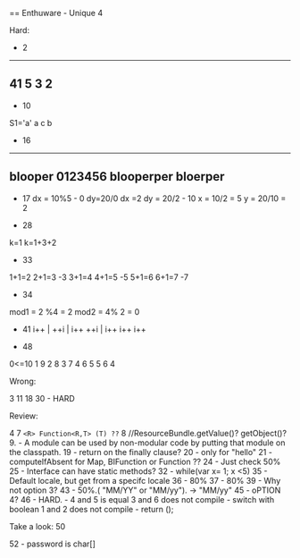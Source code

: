 == Enthuware - Unique 4

Hard:

* 2

----
41
5
3
2
----

* 10

S1='a'
a
c
b

* 16

----
blooper
0123456
blooperper
bloerper
----

* 17
dx = 10%5 - 0
dy=20/0
dx =2
dy = 20/2 - 10
x = 10/2 = 5
y = 20/10 = 2

* 28

k=1
k=1+3+2

* 33

1+1=2
2+1=3 -3
3+1=4
4+1=5 -5
5+1=6
6+1=7 -7

* 34

mod1 = 2 %4 = 2
mod2 = 4% 2 = 0

* 41
i++ | ++i | i++
++i | i++
i++
i++

* 48

0<=10
1
9
2
8
3
7
4
6
5
5
6
4

Wrong:

3
11
18
30 - HARD

Review:

4
7 `<R> Function<R,T> (T) ??`
8 //ResourceBundle.getValue()? getObject()?
9. - A module can be used by non-modular code by putting that module on the classpath.
19 - return on the finally clause?
20 - only for "hello"
21 - computeIfAbsent for Map, BIFunction or Function ??
24 - Just check 50%
25 - Interface can have static methods?
32 - while(var x= 1; x <5)
35 - Default locale, but get from a specifc locale
36 - 80%
37 - 80%
39 - Why not option 3?
43 - 50%.( "MM/YY" or "MM/yy"). -> "MM/yy"
45 - oPTION 4?
46 - HARD. - 4 and 5 is equal
3 and 6 does not compile - switch with boolean
1 and 2 does not compile - return ();




Take a look: 50


52 - password is char[]

